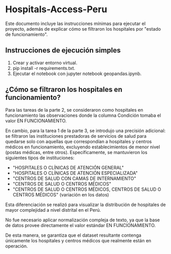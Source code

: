 # Hospitals-Access-Peru

Este documento incluye las instrucciones mínimas para ejecutar el proyecto, además de explicar cómo se filtraron los hospitales por "estado de funcionamiento".

## Instrucciones de ejecución simples 
1. Crear y activar entorno virtual.
2. pip install -r requirements.txt.
3. Ejecutar el notebook con jupyter notebook geopandas.ipynb.

## ¿Cómo se filtraron los hospitales en funcionamiento?

Para las tareas de la parte 2, se consideraron como hospitales en funcionamiento las observaciones donde la columna Condición tomaba el valor EN FUNCIONAMIENTO.

En cambio, para la tarea 1 de la parte 3, se introdujo una precisión adicional: se filtraron las instituciones prestadoras de servicios de salud para quedarse solo con aquellas que correspondían a hospitales y centros médicos en funcionamiento, excluyendo establecimientos de menor nivel (postas médicas, entre otros). Específicamente, se mantuvieron los siguientes tipos de instituciones:

- "HOSPITALES O CLÍNICAS DE ATENCIÓN GENERAL"
- "HOSPITALES O CLÍNICAS DE ATENCIÓN ESPECIALIZADA"
- "CENTROS DE SALUD CON CAMAS DE INTERNAMIENTO"
- "CENTROS DE SALUD O CENTROS MÉDICOS"
- "CENTROS DE SALUD O CENTROS MÉDICOS, CENTROS DE SALUD O CENTROS MÉDICOS" (variación en los datos)

Esta diferenciación se realizó para visualizar la distribución de hospitales de mayor complejidad a nivel distrital en el Perú.

No fue necesario aplicar normalización compleja de texto, ya que la base de datos provee directamente el valor estándar EN FUNCIONAMIENTO.

De esta manera, se garantiza que el dataset resultante contenga únicamente los hospitales y centros médicos que realmente están en operación.
